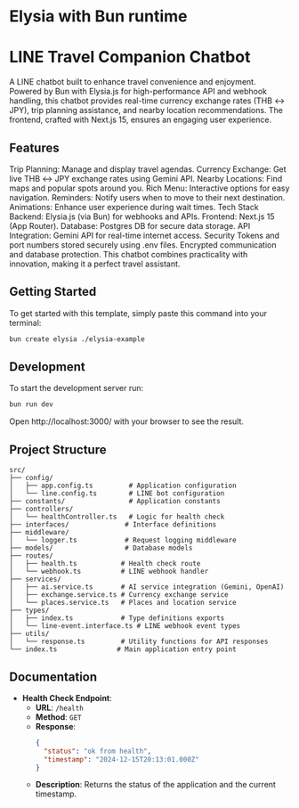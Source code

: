 # Elysia with Bun runtime

# LINE Travel Companion Chatbot

A LINE chatbot built to enhance travel convenience and enjoyment. Powered by Bun with Elysia.js for high-performance API and webhook handling, this chatbot provides real-time currency exchange rates (THB ↔ JPY), trip planning assistance, and nearby location recommendations. The frontend, crafted with Next.js 15, ensures an engaging user experience.

## Features

Trip Planning: Manage and display travel agendas.
Currency Exchange: Get live THB ↔ JPY exchange rates using Gemini API.
Nearby Locations: Find maps and popular spots around you.
Rich Menu: Interactive options for easy navigation.
Reminders: Notify users when to move to their next destination.
Animations: Enhance user experience during wait times.
Tech Stack
Backend: Elysia.js (via Bun) for webhooks and APIs.
Frontend: Next.js 15 (App Router).
Database: Postgres DB for secure data storage.
API Integration: Gemini API for real-time internet access.
Security
Tokens and port numbers stored securely using .env files.
Encrypted communication and database protection.
This chatbot combines practicality with innovation, making it a perfect travel assistant. 

## Getting Started

To get started with this template, simply paste this command into your terminal:

```bash
bun create elysia ./elysia-example
```

## Development

To start the development server run:

```bash
bun run dev
```

Open http://localhost:3000/ with your browser to see the result.

## Project Structure

```
src/
├── config/
│   ├── app.config.ts         # Application configuration
│   └── line.config.ts        # LINE bot configuration
├── constants/                # Application constants
├── controllers/
│   └── healthController.ts   # Logic for health check
├── interfaces/              # Interface definitions
├── middleware/
│   └── logger.ts            # Request logging middleware
├── models/                  # Database models
├── routes/
│   ├── health.ts           # Health check route
│   └── webhook.ts          # LINE webhook handler
├── services/
│   ├── ai.service.ts       # AI service integration (Gemini, OpenAI)
│   ├── exchange.service.ts # Currency exchange service
│   └── places.service.ts   # Places and location service
├── types/
│   ├── index.ts            # Type definitions exports
│   └── line-event.interface.ts # LINE webhook event types
├── utils/
│   └── response.ts         # Utility functions for API responses
└── index.ts               # Main application entry point
```

## Documentation

- **Health Check Endpoint**:
  - **URL**: `/health`
  - **Method**: `GET`
  - **Response**:
    ```json
    {
      "status": "ok from health",
      "timestamp": "2024-12-15T20:13:01.000Z"
    }
    ```
  - **Description**: Returns the status of the application and the current timestamp.

